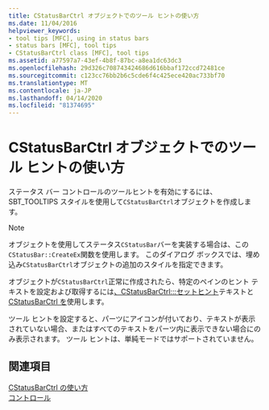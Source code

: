 ```yaml
---
title: CStatusBarCtrl オブジェクトでのツール ヒントの使い方
ms.date: 11/04/2016
helpviewer_keywords:
- tool tips [MFC], using in status bars
- status bars [MFC], tool tips
- CStatusBarCtrl class [MFC], tool tips
ms.assetid: a77597a7-43ef-4b8f-87bc-a8ea1dc63dc3
ms.openlocfilehash: 29d326c708743424686d616bbaf172ccd72481ce
ms.sourcegitcommit: c123cc76bb2b6c5cde6f4c425ece420ac733bf70
ms.translationtype: MT
ms.contentlocale: ja-JP
ms.lasthandoff: 04/14/2020
ms.locfileid: "81374695"
---
```

# <a name="using-tooltips-in-a-cstatusbarctrl-object"></a>CStatusBarCtrl オブジェクトでのツール ヒントの使い方

ステータス バー コントロールのツールヒントを有効にするには、SBT_TOOLTIPS スタイルを使用して`CStatusBarCtrl`オブジェクトを作成します。

> [!NOTE]
> オブジェクトを使用してステータス`CStatusBar`バーを実装する場合は、この`CStatusBar::CreateEx`関数を使用します。 このダイアログ ボックスでは、埋め込み`CStatusBarCtrl`オブジェクトの追加のスタイルを指定できます。

オブジェクトが`CStatusBarCtrl`正常に作成されたら、特定のペインのヒント テキストを設定および取得するには[、CStatusBarCtrl:::セットヒント](../mfc/reference/cstatusbarctrl-class.md#settiptext)テキストと[CStatusBarCtrl を](../mfc/reference/cstatusbarctrl-class.md#gettiptext)使用します。

ツール ヒントを設定すると、パーツにアイコンが付いており、テキストが表示されていない場合、またはすべてのテキストをパーツ内に表示できない場合にのみ表示されます。 ツール ヒントは、単純モードではサポートされていません。

## <a name="see-also"></a>関連項目

[CStatusBarCtrl の使い方](../mfc/using-cstatusbarctrl.md)<br/>
[コントロール](../mfc/controls-mfc.md)
